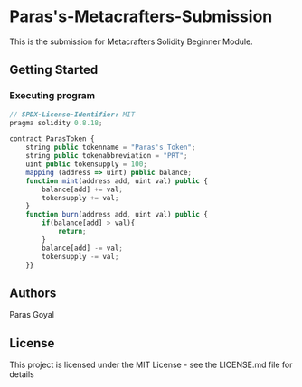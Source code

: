 # Paras's-Metacrafters-Submission

This is the submission for Metacrafters Solidity Beginner Module. 

## Getting Started

### Executing program

```javascript
// SPDX-License-Identifier: MIT
pragma solidity 0.8.18;

contract ParasToken {
    string public tokenname = "Paras's Token";
    string public tokenabbreviation = "PRT";
    uint public tokensupply = 100;
    mapping (address => uint) public balance;
    function mint(address add, uint val) public {
        balance[add] += val; 
        tokensupply += val;
    } 
    function burn(address add, uint val) public {
        if(balance[add] > val){
            return;
        }
        balance[add] -= val;
        tokensupply -= val;
    }}
```

## Authors

Paras Goyal


## License

This project is licensed under the MIT License - see the LICENSE.md file for details

